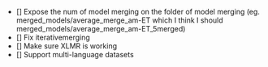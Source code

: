 - [] Expose the num of model merging on the folder of model merging (eg. merged_models/average_merge_am-ET which I think I should merged_models/average_merge_am-ET_5merged)
- [] Fix iterativemerging
- [] Make sure XLMR is working
- [] Support multi-language datasets 